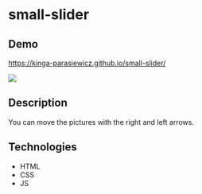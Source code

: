 # small-slider
## Demo
https://kinga-parasiewicz.github.io/small-slider/

![](Slider-small.gif)

## Description

You can move the pictures with the right and left arrows.

## Technologies
- HTML
- CSS
- JS

